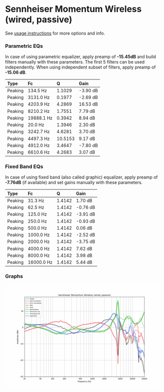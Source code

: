 # Sennheiser Momentum Wireless (wired, passive)
See [usage instructions](https://github.com/jaakkopasanen/AutoEq#usage) for more options and info.

### Parametric EQs
In case of using parametric equalizer, apply preamp of **-15.45dB** and build filters manually
with these parameters. The first 5 filters can be used independently.
When using independent subset of filters, apply preamp of **-15.06 dB**.

| Type    | Fc         |       Q | Gain     |
|:--------|:-----------|:--------|:---------|
| Peaking | 134.5 Hz   |  1.1029 | -3.90 dB |
| Peaking | 3131.0 Hz  |  0.1977 | -2.69 dB |
| Peaking | 4203.9 Hz  |  4.2869 | 16.53 dB |
| Peaking | 8210.2 Hz  |  1.7551 | 7.79 dB  |
| Peaking | 19888.1 Hz |  0.3942 | 8.94 dB  |
| Peaking | 20.0 Hz    |  1.3946 | 2.30 dB  |
| Peaking | 3242.7 Hz  |  4.6281 | 3.70 dB  |
| Peaking | 4497.3 Hz  | 10.5153 | 9.17 dB  |
| Peaking | 4912.0 Hz  |  3.4647 | -7.80 dB |
| Peaking | 6610.6 Hz  |  4.2683 | 3.07 dB  |

### Fixed Band EQs
In case of using fixed band (also called graphic) equalizer, apply preamp of **-7.76dB**
(if available) and set gains manually with these parameters.

| Type    | Fc         |      Q | Gain     |
|:--------|:-----------|:-------|:---------|
| Peaking | 31.3 Hz    | 1.4142 | 1.70 dB  |
| Peaking | 62.5 Hz    | 1.4142 | -0.76 dB |
| Peaking | 125.0 Hz   | 1.4142 | -3.91 dB |
| Peaking | 250.0 Hz   | 1.4142 | -0.93 dB |
| Peaking | 500.0 Hz   | 1.4142 | 0.06 dB  |
| Peaking | 1000.0 Hz  | 1.4142 | -2.52 dB |
| Peaking | 2000.0 Hz  | 1.4142 | -3.75 dB |
| Peaking | 4000.0 Hz  | 1.4142 | 7.62 dB  |
| Peaking | 8000.0 Hz  | 1.4142 | 3.98 dB  |
| Peaking | 16000.0 Hz | 1.4142 | 5.44 dB  |

### Graphs
![](./Sennheiser%20Momentum%20Wireless%20(wired,%20passive).png)